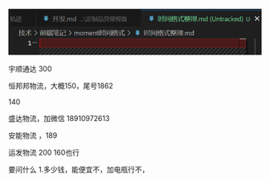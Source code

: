
![alt text](assets/image-2.png)






宇顺通达 300

恒邦邦物流，大概150，尾号1862

140



盛达物流，加微信
18910972613


安能物流 ，189

运发物流 200  160也行



要问什么
1.多少钱，能便宜不，加电瓶行不，
